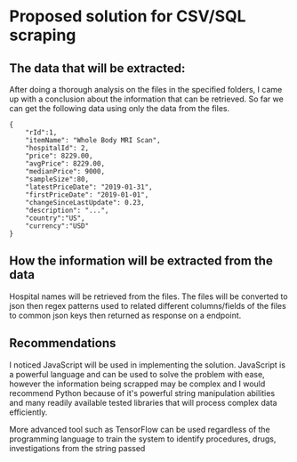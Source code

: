 # Proposed solution for CSV/SQL scraping
## The data that will be extracted:
After doing a thorough analysis on the files in the specified folders, I came up with a conclusion about the information that can be
retrieved. So far we can get the following data using only the data from the files.
```json5
{
	"rId":1,
	"itemName": "Whole Body MRI Scan",
	"hospitalId": 2,
	"price": 8229.00,
	"avgPrice": 8229.00,
	"medianPrice": 9000,
	"sampleSize":80,
	"latestPriceDate": "2019-01-31",
	"firstPriceDate": "2019-01-01",
	"changeSinceLastUpdate": 0.23,
	"description": "...",
	"country":"US",
	"currency":"USD"
}
```
## How the information will be extracted from the data
Hospital names will be retrieved from the files. The files will be converted to json
then regex patterns used to related different columns/fields of the files to common json keys then returned as response on a endpoint.

## Recommendations
I noticed JavaScript will be used in implementing the solution. JavaScript is a powerful language and can be used to solve the
problem with ease, however the information being scrapped may be complex and I would recommend Python because of it's powerful string manipulation abilities and many readily available tested libraries
that will process complex data efficiently.

More advanced tool such as TensorFlow can be used regardless of the programming language to train the system to identify procedures, drugs, investigations from the string passed
